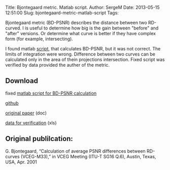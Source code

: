 Title: Bjontegaard metric. Matlab script.
Author: SergeM
Date: 2013-05-15 12:51:00
Slug: bjontegaard-metric-matlab-script
Tags: 


Bjontegaard metric (BD-PSNR) describes the distance between two RD-curved.
I is useful to determine how big is the gain between "before" and "after" versions.
Or determine what curve is better if they have complex form (for example, intersecting).

I found matlab [script](http://www.mathworks.com/matlabcentral/fileexchange/27798-bjontegaard-metric),
that calculates BD-PSNR, but it was not correct. The limits of integration were wrong.
Difference between two curves can be calculated only in the area of thein projections intersection.
Fixed script was verified by data provided the auther of the metric.

## Download
fixed [matlab script for BD-PSNR calculation](https://github.com/serge-m/bjontegaard2/blob/master/bjontegaard2.m)

[github](https://github.com/serge-m/bjontegaard2)

[original paper](http://wftp3.itu.int/av-arch/video-site/0104_Aus/VCEG-M33.doc) (doc)

[data for verification](http://wftp3.itu.int/av-arch/video-site/0104_Aus/VCEG-M34.xls) (xls)



## Original publilcation:
G. Bjontegaard, “Calculation of average PSNR differences between RD-curves (VCEG-M33),” in
VCEG Meeting (ITU-T SG16 Q.6), Austin, Texas, USA, Apr. 2001

